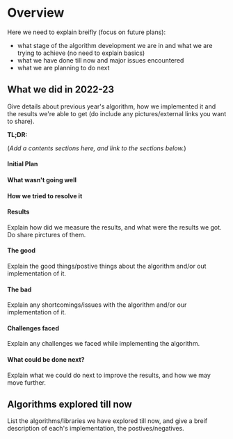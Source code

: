 # Overview
Here we need to explain breifly (focus on future plans):

- what stage of the algorithm development we are in and what we are trying to achieve (no need to explain basics)
- what we have done till now and major issues encountered
- what we are planning to do next

## What we did in 2022-23
Give details about previous year's algorithm, how we implemented it and the results we're able to get (do include any pictures/external links you want to share).

**TL;DR:**

(*Add a contents sections here, and link to the sections below.*)

#### Initial Plan 

#### What wasn't going well

#### How we tried to resolve it

#### Results
Explain how did we measure the results, and what were the results we got. Do share pirctures of them.

#### The good
Explain the good things/postive things about the algorithm and/or out implementation of it.

#### The bad
Explain any shortcomings/issues with the algorithm and/or our implementation of it.

#### Challenges faced
Explain any challenges we faced while implementing the algorithm.

#### What could be done next?
Explain what we could do next to improve the results, and how we may move further.


## Algorithms explored till now
List the algorithms/libraries we have explored till now, and give a breif description of each's implementation, the postives/negatives.